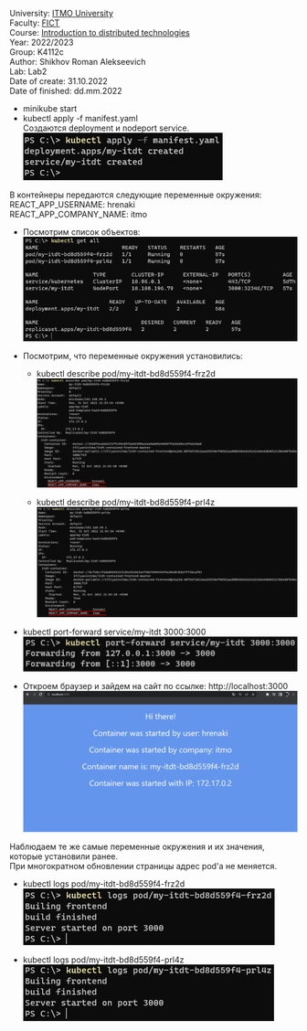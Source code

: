 University: [ITMO University](https://itmo.ru/ru/) \
Faculty: [FICT](https://fict.itmo.ru) \
Course: [Introduction to distributed technologies](https://github.com/itmo-ict-faculty/introduction-to-distributed-technologies) \
Year: 2022/2023 \
Group: K4112c \
Author: Shikhov Roman Alekseevich \
Lab: Lab2 \
Date of create: 31.10.2022 \
Date of finished: dd.mm.2022

- minikube start
- kubectl apply -f manifest.yaml \
Создаются deployment и nodeport service. \
![kubectl_apply](images/kubectl_apply.png)

В контейнеры передаются следующие переменные окружения: \
REACT_APP_USERNAME: hrenaki \
REACT_APP_COMPANY_NAME: itmo

- Посмотрим список объектов: \
![kubectl_get-all](images/kubectl_get-all.png)

- Посмотрим, что переменные окружения установились:
  - kubectl describe pod/my-itdt-bd8d559f4-frz2d \
![kubectl_describe1](images/kubectl_describe1.png)

  - kubectl describe pod/my-itdt-bd8d559f4-prl4z \
![kubectl_describe2](images/kubectl_describe2.png)

- kubectl port-forward service/my-itdt 3000:3000 \
![kubectl_port-forward](images/kubectl_port-forward.png)

- Откроем браузер и зайдем на сайт по ссылке: http://localhost:3000 \
![site](images/site.png)

Наблюдаем те же самые переменные окружения и их значения, которые установили ранее. \
При многократном обновлении страницы адрес pod'а не меняется.

- kubectl logs pod/my-itdt-bd8d559f4-frz2d \
![kubectl_logs1](images/kubectl_logs1.png)

- kubectl logs pod/my-itdt-bd8d559f4-prl4z \
![kubectl_logs1](images/kubectl_logs2.png)
